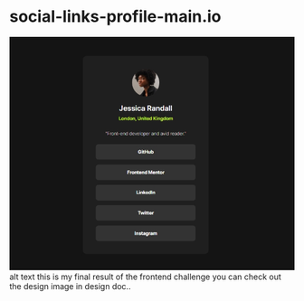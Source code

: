 # social-links-profile-main.io
 
![](Screenshot.jpeg)alt text
this is my final result of the frontend challenge you can check out the design image in design doc..